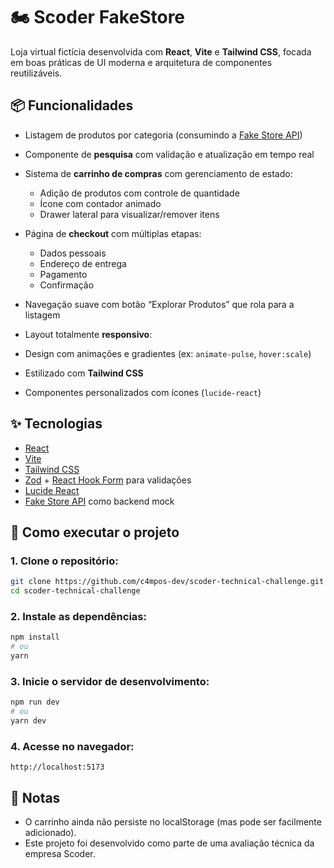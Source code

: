 # 🏍️ Scoder FakeStore

Loja virtual fictícia desenvolvida com **React**, **Vite** e **Tailwind CSS**, focada em boas práticas de UI moderna e arquitetura de componentes reutilizáveis.

## 📦 Funcionalidades

* Listagem de produtos por categoria (consumindo a [Fake Store API](https://fakestoreapi.com/))
* Componente de **pesquisa** com validação e atualização em tempo real
* Sistema de **carrinho de compras** com gerenciamento de estado:

  * Adição de produtos com controle de quantidade
  * Ícone com contador animado
  * Drawer lateral para visualizar/remover itens
* Página de **checkout** com múltiplas etapas:

  * Dados pessoais
  * Endereço de entrega
  * Pagamento
  * Confirmação
* Navegação suave com botão “Explorar Produtos” que rola para a listagem
* Layout totalmente **responsivo**:
* Design com animações e gradientes (ex: `animate-pulse`, `hover:scale`)
* Estilizado com **Tailwind CSS**
* Componentes personalizados com ícones (`lucide-react`)

## ✨ Tecnologias

* [React](https://reactjs.org/)
* [Vite](https://vitejs.dev/)
* [Tailwind CSS](https://tailwindcss.com/)
* [Zod](https://github.com/colinhacks/zod) + [React Hook Form](https://react-hook-form.com/) para validações
* [Lucide React](https://lucide.dev/)
* [Fake Store API](https://fakestoreapi.com/) como backend mock

## 🚀 Como executar o projeto

### 1. Clone o repositório:

```bash
git clone https://github.com/c4mpos-dev/scoder-technical-challenge.git
cd scoder-technical-challenge
```

### 2. Instale as dependências:

```bash
npm install
# ou
yarn
```

### 3. Inicie o servidor de desenvolvimento:

```bash
npm run dev
# ou
yarn dev
```

### 4. Acesse no navegador:

```
http://localhost:5173
```

## 📌 Notas

* O carrinho ainda não persiste no localStorage (mas pode ser facilmente adicionado).
* Este projeto foi desenvolvido como parte de uma avaliação técnica da empresa Scoder.